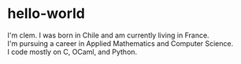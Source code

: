 # hello-world

I'm clem. I was born in Chile and am currently living in France.  
I'm pursuing a career in Applied Mathematics and Computer Science.  
I code mostly on C, OCaml, and Python.

